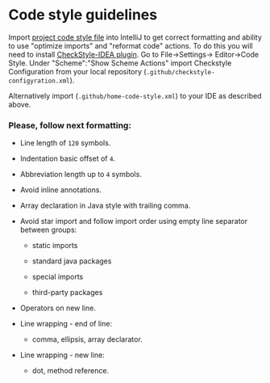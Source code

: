 # Code style guidelines

Import [project code style file](.github/checkstyle-configyration.xml) into IntelliJ to get correct formatting and ability to
use "optimize imports" and "reformat code" actions. To do this you will need to
install [CheckStyle-IDEA plugin](https://plugins.jetbrains.com/plugin/1065-checkstyle-idea). Go to File->Settings->
Editor->Code Style. Under "Scheme":"Show Scheme Actions" import Checkstyle Configuration from your local
repository (`.github/checkstyle-configyration.xml`).

Alternatively import (`.github/home-code-style.xml`) to your IDE as described above.

### Please, follow next formatting:

- Line length of `120` symbols.
- Indentation basic offset of `4`.
- Abbreviation length up to `4` symbols.
- Avoid inline annotations.
- Array declaration in Java style with trailing comma.
- Avoid star import and follow import order using empty line separator between groups:

    - static imports

    - standard java packages

    - special imports

    - third-party packages

- Operators on new line.
- Line wrapping - end of line:

    - comma, ellipsis, array declarator.

- Line wrapping - new line:

    - dot, method reference.